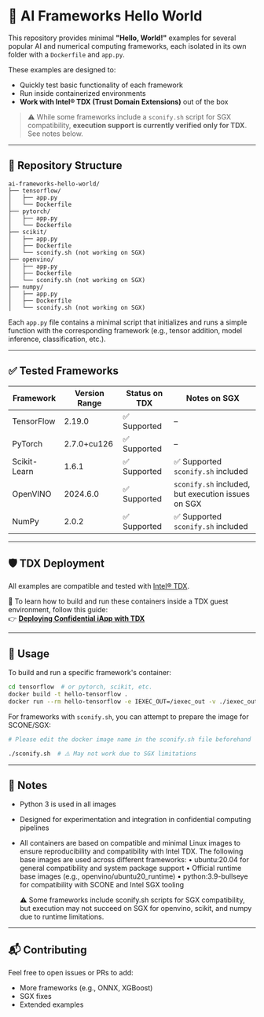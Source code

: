# 🧠 AI Frameworks Hello World

This repository provides minimal **"Hello, World!"** examples for several popular AI and numerical computing frameworks, each isolated in its own folder with a `Dockerfile` and `app.py`.

These examples are designed to:

- Quickly test basic functionality of each framework
- Run inside containerized environments
- **Work with Intel® TDX (Trust Domain Extensions)** out of the box

> ⚠️ While some frameworks include a `sconify.sh` script for SGX compatibility, **execution support is currently verified only for TDX**. See notes below.

---

## 📁 Repository Structure

```
ai-frameworks-hello-world/
├── tensorflow/
│   ├── app.py
│   └── Dockerfile
├── pytorch/
│   ├── app.py
│   └── Dockerfile
├── scikit/
│   ├── app.py
│   ├── Dockerfile
│   └── sconify.sh (not working on SGX)
├── openvino/
│   ├── app.py
│   ├── Dockerfile
│   └── sconify.sh (not working on SGX)
├── numpy/
│   ├── app.py
│   ├── Dockerfile
│   └── sconify.sh (not working on SGX)
```

Each `app.py` file contains a minimal script that initializes and runs a simple function with the corresponding framework (e.g., tensor addition, model inference, classification, etc.).

---

## ✅ Tested Frameworks

| Framework  | Version Range | Status on TDX | Notes on SGX          |
|------------|----------------|---------------|------------------------|
| TensorFlow | 2.19.0         | ✅ Supported   | –                      |
| PyTorch    | 2.7.0+cu126    | ✅ Supported   | –                      |
| Scikit-Learn | 1.6.1        | ✅ Supported   | ✅ Supported `sconify.sh` included |
| OpenVINO   | 2024.6.0       | ✅ Supported   | `sconify.sh` included, but execution issues on SGX |
| NumPy      | 2.0.2          | ✅ Supported   | ✅ Supported `sconify.sh` included |

---

## 🛡️ TDX Deployment

All examples are compatible and tested with [Intel® TDX](https://www.intel.com/content/www/us/en/developer/articles/technical/intel-trust-domain-extensions.html).

📖 To learn how to build and run these containers inside a TDX guest environment, follow this guide:  
👉 **[Deploying Confidential iApp with TDX]([https://github.com/konveyor/tdx-tools/blob/main/docs/tdx-quickstart.md](https://protocol.docs.iex.ec/for-developers/confidential-computing/create-your-first-tdx-app))**

---

## 🔧 Usage

To build and run a specific framework's container:

```bash
cd tensorflow  # or pytorch, scikit, etc.
docker build -t hello-tensorflow .
docker run --rm hello-tensorflow -e IEXEC_OUT=/iexec_out -v ./iexec_out:/iexec_out  
```

For frameworks with `sconify.sh`, you can attempt to prepare the image for SCONE/SGX:

```bash
# Please edit the docker image name in the sconify.sh file beforehand

./sconify.sh  # ⚠️ May not work due to SGX limitations
```

---

## 📌 Notes

- Python 3 is used in all images
- Designed for experimentation and integration in confidential computing pipelines
- All containers are based on compatible and minimal Linux images to ensure reproducibility and compatibility with Intel TDX. The following base images are used across different frameworks:
	•	ubuntu:20.04 for general compatibility and system package support
	•	Official runtime base images (e.g., openvino/ubuntu20_runtime)
	•	python:3.9-bullseye for compatibility with SCONE and Intel SGX tooling

	⚠️ Some frameworks include sconify.sh scripts for SGX compatibility, but execution may not succeed on SGX for openvino, scikit, and numpy due to runtime limitations.

---

## 📬 Contributing

Feel free to open issues or PRs to add:
- More frameworks (e.g., ONNX, XGBoost)
- SGX fixes
- Extended examples


